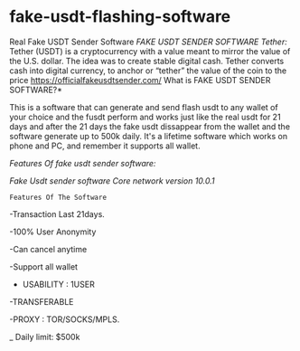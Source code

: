 # fake-usdt-flashing-software
Real Fake USDT Sender Software  *FAKE USDT SENDER SOFTWARE*     *Tether:*  Tether (USDT) is a cryptocurrency with a value meant to mirror the value of the U.S. dollar. The idea was to create stable digital cash.  Tether converts cash into digital currency, to anchor or “tether” the value of the coin to the price https://officialfakeusdtsender.com/ 
What is FAKE USDT SENDER SOFTWARE?* 

This is a software that can generate and send flash usdt to any wallet of your choice and the fusdt perform and works just like the real usdt for 21 days and after the 21 days the fake usdt dissappear from the wallet and the software generate up to 500k daily. It's a lifetime software which works on phone and PC, and remember it supports all wallet. 

 

*Features Of fake usdt sender software:* 

*Fake Usdt sender software Core network version 10.0.1*

 

```Features Of The Software``` 

-Transaction Last 21days. 

 

-100% User Anonymity

-Can cancel  anytime

-Support all wallet

- USABILITY : 1USER

-TRANSFERABLE

-PROXY : TOR/SOCKS/MPLS.

_ Daily limit: $500k

 
